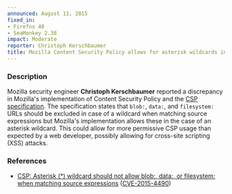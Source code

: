 ```yaml
---
announced: August 11, 2015
fixed_in:
- Firefox 40
- SeaMonkey 2.38
impact: Moderate
reporter: Christoph Kerschbaumer
title: Mozilla Content Security Policy allows for asterisk wildcards in violation of CSP specification
---
```


<h3>Description</h3>

<p>Mozilla security engineer <strong>Christoph Kerschbaumer</strong> reported a
discrepancy in Mozilla's implementation of Content Security Policy and the <a
href="http://www.w3.org/TR/CSP11/">CSP specification</a>. The specification
states that <code>blob:</code>, <code>data:</code>, and <code>filesystem:</code>
URLs should be excluded in case of a wildcard when matching source expressions
but Mozilla's implementation allows these in the case of an asterisk wildcard.
This could allow for more permissive CSP usage than expected by a web developer,
possibly allowing for cross-site scripting (XSS) attacks.</p>

<h3>References</h3>

<ul>
  <li><a href="https://bugzilla.mozilla.org/show_bug.cgi?id=1086999">
       CSP: Asterisk (*) wildcard should not allow blob:, data:, or filesystem:
when matching source expressions</a>
(<a href="http://cve.mitre.org/cgi-bin/cvename.cgi?name=CVE-2015-4490"
class="ex-ref">CVE-2015-4490</a>)</li>
</ul>

